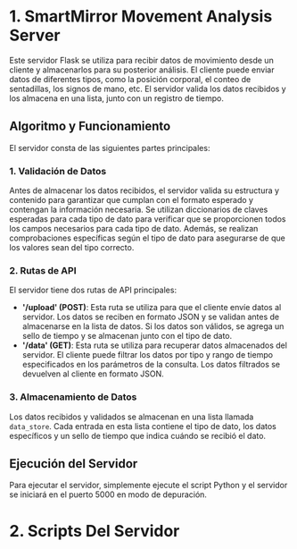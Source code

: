 # 1. SmartMirror Movement Analysis Server

Este servidor Flask se utiliza para recibir datos de movimiento desde un cliente y almacenarlos para su posterior análisis. El cliente puede enviar datos de diferentes tipos, como la posición corporal, el conteo de sentadillas, los signos de mano, etc. El servidor valida los datos recibidos y los almacena en una lista, junto con un registro de tiempo.

## Algoritmo y Funcionamiento

El servidor consta de las siguientes partes principales:

### 1. Validación de Datos

Antes de almacenar los datos recibidos, el servidor valida su estructura y contenido para garantizar que cumplan con el formato esperado y contengan la información necesaria. Se utilizan diccionarios de claves esperadas para cada tipo de dato para verificar que se proporcionen todos los campos necesarios para cada tipo de dato. Además, se realizan comprobaciones específicas según el tipo de dato para asegurarse de que los valores sean del tipo correcto.

### 2. Rutas de API

El servidor tiene dos rutas de API principales:

* **'/upload' (POST)**: Esta ruta se utiliza para que el cliente envíe datos al servidor. Los datos se reciben en formato JSON y se validan antes de almacenarse en la lista de datos. Si los datos son válidos, se agrega un sello de tiempo y se almacenan junto con el tipo de dato.
* **'/data' (GET)**: Esta ruta se utiliza para recuperar datos almacenados del servidor. El cliente puede filtrar los datos por tipo y rango de tiempo especificados en los parámetros de la consulta. Los datos filtrados se devuelven al cliente en formato JSON.

### 3. Almacenamiento de Datos

Los datos recibidos y validados se almacenan en una lista llamada `data_store`. Cada entrada en esta lista contiene el tipo de dato, los datos específicos y un sello de tiempo que indica cuándo se recibió el dato.

## Ejecución del Servidor

Para ejecutar el servidor, simplemente ejecute el script Python y el servidor se iniciará en el puerto 5000 en modo de depuración.


# 2. Scripts Del Servidor
